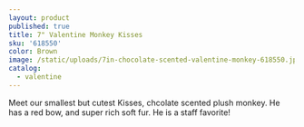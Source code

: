 ```yaml
---
layout: product
published: true
title: 7" Valentine Monkey Kisses
sku: '618550'
color: Brown
image: /static/uploads/7in-chocolate-scented-valentine-monkey-618550.jpg
catalog:
  - valentine
---
```

Meet our smallest but cutest Kisses, chcolate scented plush monkey. He has a red bow, and super rich soft fur. He is a staff favorite!
